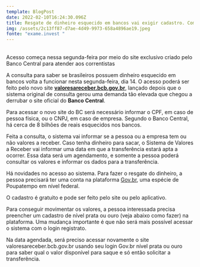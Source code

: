 ```yaml
---
template: BlogPost
date: 2022-02-10T16:24:30.096Z
title: Resgate de dinheiro esquecido em bancos vai exigir cadastro. Como fazer
img: /assets/2c13ff87-d7ae-4d49-9973-658a4896ae19.jpeg
fonte: "exame.invest "
---
```

\
Acesso começa nessa segunda-feira por meio do site exclusivo criado pelo Banco Central para atender aos correntistas

A consulta para saber se brasileiros possuem dinheiro esquecido em bancos volta a funcionar nesta segunda-feira, dia 14. O acesso poderá ser feito pelo novo site **[valoresareceber.bcb.gov.br](https://valoresareceber.bcb.gov.br/)**, lançado depois que o sistema original de consulta gerou uma demanda tão elevada que chegou a derrubar o site oficial do **Banco Central**.

Para acessar o novo site do BC será necessário informar o CPF, em caso de pessoa física, ou o CNPJ, em caso de empresa. Segundo o Banco Central, há cerca de 8 bilhões de reais esquecidos nos bancos.

Feita a consulta, o sistema vai informar se a pessoa ou a empresa tem ou não valores a receber. Caso tenha dinheiro para sacar, o Sistema de Valores a Receber vai informar uma data em que a transferência estará apta a ocorrer. Essa data será um agendamento, e somente a pessoa poderá consultar os valores e informar os dados para a transferência.

Há novidades no acesso ao sistema. Para fazer o resgate do dinheiro, a pessoa precisará ter uma conta na plataforma [Gov.br](https://www.gov.br/pt-br), uma espécie de Poupatempo em nível federal.

O cadastro é gratuito e pode ser feito pelo site ou pelo aplicativo.[](https://www.gov.br/pt-br)

Para conseguir movimentar os valores, a pessoa interessada precisa preencher um cadastro de nível prata ou ouro (veja abaixo como fazer) na plataforma. Uma mudança importante é que não será mais possível acessar o sistema com o login registrato.

Na data agendada, será preciso acessar novamente o site valoresareceber.bcb.gov.br usando seu login Gov.br nível prata ou ouro para saber qual o valor disponível para saque e só então solicitar a transferência.